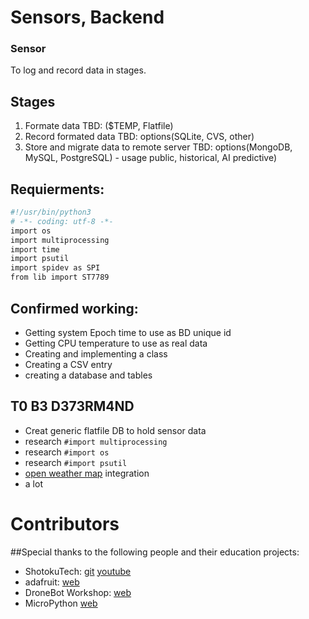 # Sensors, Backend
### Sensor
To log and record data in stages.

## Stages 
1. Formate data TBD: ($TEMP, Flatfile)
2. Record formated data TBD: options(SQLite, CVS, other)
3. Store and migrate data to remote server TBD: options(MongoDB, MySQL, PostgreSQL) - usage public, historical, AI predictive)  


## Requierments:

```sh 
#!/usr/bin/python3 
# -*- coding: utf-8 -*- 
import os
import multiprocessing
import time
import psutil
import spidev as SPI
from lib import ST7789
```


## Confirmed working:
- Getting system Epoch time to use as BD unique id
- Getting CPU temperature to use as real data 
- Creating and implementing a class
- Creating a CSV entry
- creating a database and tables


## T0 B3 D373RM4ND

- Creat generic flatfile DB to hold sensor data
- research `#import multiprocessing`
- research `#import os`
- research `#import psutil`
- [open weather map](https://openweathermap.org/api) integration
- a lot

# Contributors

##Special thanks to the following people and their education projects:

- ShotokuTech: [git](https://github.com/ShotokuTech)  [youtube](https://www.youtube.com/c/ShotokuTech)
- adafruit: [web](https://learn.adafruit.com/)
- DroneBot Workshop: [web](https://dronebotworkshop.com/)
- MicroPython [web](http://micropython.org/)


 
 
